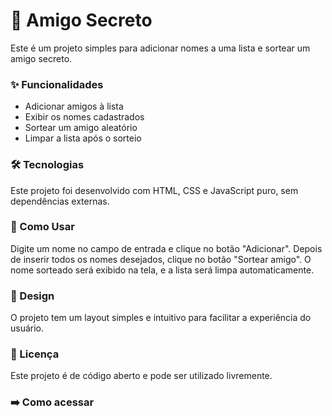 # 🎁 Amigo Secreto  

Este é um projeto simples para adicionar nomes a uma lista e sortear um amigo secreto.    

### ✨ Funcionalidades  
- Adicionar amigos à lista  
- Exibir os nomes cadastrados  
- Sortear um amigo aleatório  
- Limpar a lista após o sorteio  

### 🛠️ Tecnologias  
Este projeto foi desenvolvido com HTML, CSS e JavaScript puro, sem dependências externas.  

### 📌 Como Usar  
Digite um nome no campo de entrada e clique no botão "Adicionar". Depois de inserir todos os nomes desejados, clique no botão "Sortear amigo". O nome sorteado será exibido na tela, e a lista será limpa automaticamente.  

### 🎨 Design  
O projeto tem um layout simples e intuitivo para facilitar a experiência do usuário.  

### 📜 Licença  
Este projeto é de código aberto e pode ser utilizado livremente.  

### ➡️ Como acessar






  
